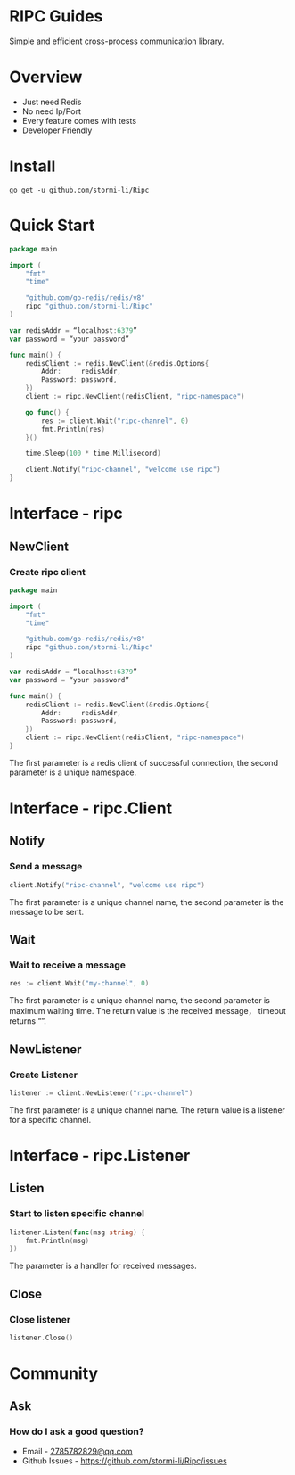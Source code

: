 # RIPC Guides


Simple and efficient cross-process communication library.

# Overview

- Just need Redis
- No need Ip/Port
- Every feature comes with tests
- Developer Friendly

# Install


```shell
go get -u github.com/stormi-li/Ripc
```

# Quick Start

```go
package main

import (
	"fmt"
	"time"

	"github.com/go-redis/redis/v8"
	ripc "github.com/stormi-li/Ripc"
)

var redisAddr = “localhost:6379”
var password = “your password”

func main() {
	redisClient := redis.NewClient(&redis.Options{
		Addr:     redisAddr,
		Password: password,
	})
	client := ripc.NewClient(redisClient, "ripc-namespace")

	go func() {
		res := client.Wait("ripc-channel", 0)
		fmt.Println(res)
	}()

	time.Sleep(100 * time.Millisecond)

	client.Notify("ripc-channel", "welcome use ripc")
}
```

# Interface - ripc

## NewClient

### Create ripc client
```go
package main

import (
	"fmt"
	"time"

	"github.com/go-redis/redis/v8"
	ripc "github.com/stormi-li/Ripc"
)

var redisAddr = “localhost:6379”
var password = “your password”

func main() {
	redisClient := redis.NewClient(&redis.Options{
		Addr:     redisAddr,
		Password: password,
	})
	client := ripc.NewClient(redisClient, "ripc-namespace")
}
```

The first parameter is a redis client of successful connection, the second parameter is a unique namespace.

# Interface - ripc.Client

## Notify

### Send a message
```go
client.Notify("ripc-channel", "welcome use ripc")
```
The first parameter is a unique channel name, the second parameter is the message to be sent.

## Wait 

### Wait to receive a message
```go
res := client.Wait("my-channel", 0)
```
The first parameter is a unique channel name,  the second parameter is maximum waiting time.
The return value is the received message， timeout returns “”.

## NewListener

### Create Listener
```go
listener := client.NewListener("ripc-channel")
```
The first parameter is a unique channel name.
The return value is a listener for a specific channel.

# Interface - ripc.Listener

## Listen

### Start to listen specific channel
```go
listener.Listen(func(msg string) {
	fmt.Println(msg)
})
```
The parameter is a handler for received messages.

## Close

### Close listener
```go
listener.Close()
```

# Community

## Ask

### How do I ask a good question?
- Email - 2785782829@qq.com
- Github Issues - https://github.com/stormi-li/Ripc/issues
